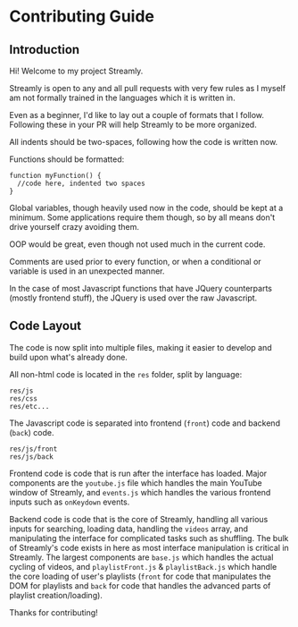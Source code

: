 # Contributing Guide

## Introduction

Hi! Welcome to my project Streamly.

Streamly is open to any and all pull requests with very few rules as I myself am not formally trained in the languages which it is written in.

Even as a beginner, I'd like to lay out a couple of formats that I follow. Following these in your PR will help Streamly to be more organized.

All indents should be two-spaces, following how the code is written now.

Functions should be formatted:

```
function myFunction() {
  //code here, indented two spaces
}
```

Global variables, though heavily used now in the code, should be kept at a minimum. Some applications require them though, so by all means don't drive yourself crazy avoiding them.

OOP would be great, even though not used much in the current code.

Comments are used prior to every function, or when a conditional or variable is used in an unexpected manner.

In the case of most Javascript functions that have JQuery counterparts (mostly frontend stuff), the JQuery is used over the raw Javascript.

## Code Layout

The code is now split into multiple files, making it easier to develop and build upon what's already done.

All non-html code is located in the `res` folder, split by language:

```
res/js
res/css
res/etc...
```

The Javascript code is separated into frontend (`front`) code and backend (`back`) code.

```
res/js/front
res/js/back
```

Frontend code is code that is run after the interface has loaded. Major components are the `youtube.js` file which handles the main YouTube window of Streamly, and `events.js` which handles the various frontend inputs such as `onKeydown` events.

Backend code is code that is the core of Streamly, handling all various inputs for searching, loading data, handling the `videos` array, and manipulating the interface for complicated tasks such as shuffling. The bulk of Streamly's code exists in here as most interface manipulation is critical in Streamly. The largest components are `base.js` which handles the actual cycling of videos, and `playlistFront.js` & `playlistBack.js` which handle the core loading of user's playlists (`front` for code that manipulates the DOM for playlists and `back` for code that handles the advanced parts of playlist creation/loading).

Thanks for contributing!
